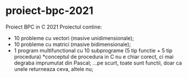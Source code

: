 # proiect-bpc-2021
Proiect BPC in C 2021
Proiectul contine:
  - 10 probleme cu vectori (masive unidimensionale);
  - 10 probleme cu matrici (masive bidimensionale);
  - 1 program multifunctional cu 10 subprograme (5 tip functie + 5 tip procedura) *conceptul de procedura in C nu e chiar corect, ci mai degraba imprumutat din Pascal; ...pe scurt, toate sunt functii, doar ca unele returneaza ceva, altele nu;
